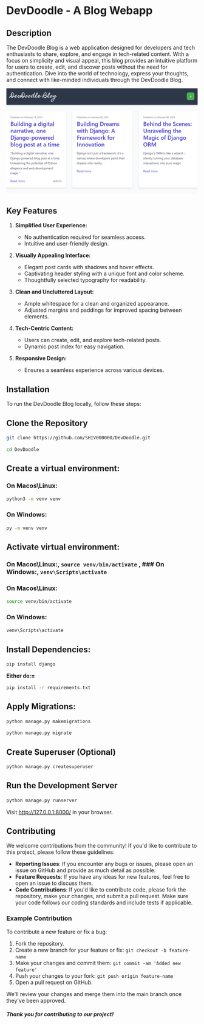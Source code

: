 # DevDoodle - A Blog Webapp

## Description

The DevDoodle Blog is a web application designed for developers and tech enthusiasts to share, explore, and engage in tech-related content. With a focus on simplicity and visual appeal, this blog provides an intuitive platform for users to create, edit, and discover posts without the need for authentication. Dive into the world of technology, express your thoughts, and connect with like-minded individuals through the DevDoodle Blog.

![Devdoodle feature ](devdoodle.png)


## Key Features

1. **Simplified User Experience:**
   - No authentication required for seamless access.
   - Intuitive and user-friendly design.

2. **Visually Appealing Interface:**
   - Elegant post cards with shadows and hover effects.
   - Captivating header styling with a unique font and color scheme.
   - Thoughtfully selected typography for readability.

3. **Clean and Uncluttered Layout:**
   - Ample whitespace for a clean and organized appearance.
   - Adjusted margins and paddings for improved spacing between elements.

4. **Tech-Centric Content:**
   - Users can create, edit, and explore tech-related posts.
   - Dynamic post index for easy navigation.

5. **Responsive Design:**
   - Ensures a seamless experience across various devices.

## Installation
To run the DevDoodle Blog locally, follow these steps:

##  Clone the Repository

```bash
git clone https://github.com/SHIV000000/DevDoodle.git
```
```bash
cd DevDoodle
```
## Create a virtual environment:

### On Macos\Linux:
```bash
python3 -m venv venv
 ```
### On Windows:
```bash
py -m venv venv
```

## Activate  virtual environment:
### On Macos\Linux:, `source venv/bin/activate` , ### On Windows:, `venv\Scripts\activate`

### On Macos\Linux:
```bash
source venv/bin/activate
```

### On Windows:
```bash
venv\Scripts\activate
```


## Install Dependencies:

```bash
pip install django
```
**Either do:=**
```bash
pip install -r requirements.txt
```

## Apply Migrations:

```bash
python manage.py makemigrations
```

```bash
python manage.py migrate
```
## Create Superuser (Optional)

 ```bash
python manage.py createsuperuser
```
## Run the Development Server

```bash
python manage.py runserver
```

Visit http://127.0.0.1:8000/ in your browser.
## Contributing

We welcome contributions from the community! If you'd like to contribute to this project, please follow these guidelines:

- **Reporting Issues**: If you encounter any bugs or issues, please open an issue on GitHub and provide as much detail as possible.
- **Feature Requests**: If you have any ideas for new features, feel free to open an issue to discuss them.
- **Code Contributions**: If you'd like to contribute code, please fork the repository, make your changes, and submit a pull request. Make sure your code follows our coding standards and include tests if applicable.

### Example Contribution

To contribute a new feature or fix a bug:

1. Fork the repository.
2. Create a new branch for your feature or fix: `git checkout -b feature-name`
3. Make your changes and commit them: `git commit -am 'Added new feature'`
4. Push your changes to your fork: `git push origin feature-name`
5. Open a pull request on GitHub.

We'll review your changes and merge them into the main branch once they've been approved.

##### Thank you for contributing to our project!

